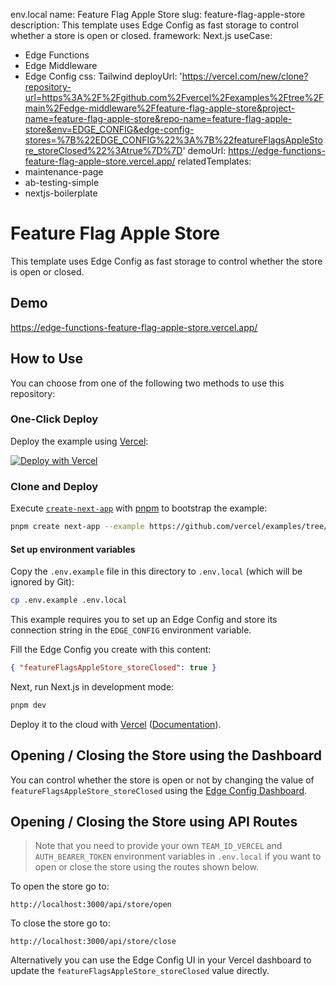 env.local
name: Feature Flag Apple Store
slug: feature-flag-apple-store
description: This template uses Edge Config as fast storage to control whether a store is open or closed.
framework: Next.js
useCase:
  - Edge Functions
  - Edge Middleware
  - Edge Config
css: Tailwind
deployUrl: 'https://vercel.com/new/clone?repository-url=https%3A%2F%2Fgithub.com%2Fvercel%2Fexamples%2Ftree%2Fmain%2Fedge-middleware%2Ffeature-flag-apple-store&project-name=feature-flag-apple-store&repo-name=feature-flag-apple-store&env=EDGE_CONFIG&edge-config-stores=%7B%22EDGE_CONFIG%22%3A%7B%22featureFlagsAppleStore_storeClosed%22%3Atrue%7D%7D'
demoUrl: https://edge-functions-feature-flag-apple-store.vercel.app/
relatedTemplates:
  - maintenance-page
  - ab-testing-simple
  - nextjs-boilerplate


# Feature Flag Apple Store

This template uses Edge Config as fast storage to control whether the store is open or closed.

## Demo

https://edge-functions-feature-flag-apple-store.vercel.app/

## How to Use

You can choose from one of the following two methods to use this repository:

### One-Click Deploy

Deploy the example using [Vercel](https://vercel.com?utm_source=github&utm_medium=readme&utm_campaign=vercel-examples):

[![Deploy with Vercel](https://vercel.com/button)](https://vercel.com/new/clone?repository-url=https%3A%2F%2Fgithub.com%2Fvercel%2Fexamples%2Ftree%2Fmain%2Fedge-middleware%2Ffeature-flag-apple-store&project-name=feature-flag-apple-store&repo-name=feature-flag-apple-store&env=EDGE_CONFIG&edge-config-stores=%7B%22EDGE_CONFIG%22%3A%7B%22featureFlagsAppleStore_storeClosed%22%3Atrue%7D%7D)

### Clone and Deploy

Execute [`create-next-app`](https://github.com/vercel/next.js/tree/canary/packages/create-next-app) with [pnpm](https://pnpm.io/installation) to bootstrap the example:

```bash
pnpm create next-app --example https://github.com/vercel/examples/tree/main/edge-middleware/feature-flag-apple-store
```

#### Set up environment variables

Copy the `.env.example` file in this directory to `.env.local` (which will be ignored by Git):

```bash
cp .env.example .env.local
```

This example requires you to set up an Edge Config and store its connection string in the `EDGE_CONFIG` environment variable.

Fill the Edge Config you create with this content:

```json
{ "featureFlagsAppleStore_storeClosed": true }
```

Next, run Next.js in development mode:

```bash
pnpm dev
```

Deploy it to the cloud with [Vercel](https://vercel.com/new?utm_source=github&utm_medium=readme&utm_campaign=edge-middleware-eap) ([Documentation](https://nextjs.org/docs/deployment)).

## Opening / Closing the Store using the Dashboard

You can control whether the store is open or not by changing the value of `featureFlagsAppleStore_storeClosed` using the [Edge Config Dashboard](https://vercel.com/docs/concepts/edge-network/edge-config/edge-config-dashboard#manage-edge-configs).

## Opening / Closing the Store using API Routes

> Note that you need to provide your own `TEAM_ID_VERCEL` and `AUTH_BEARER_TOKEN` environment variables in `.env.local` if you want to open or close the store using the routes shown below.

To open the store go to:

```
http://localhost:3000/api/store/open
```

To close the store go to:

```
http://localhost:3000/api/store/close
```

Alternatively you can use the Edge Config UI in your Vercel dashboard to update the `featureFlagsAppleStore_storeClosed` value directly.
